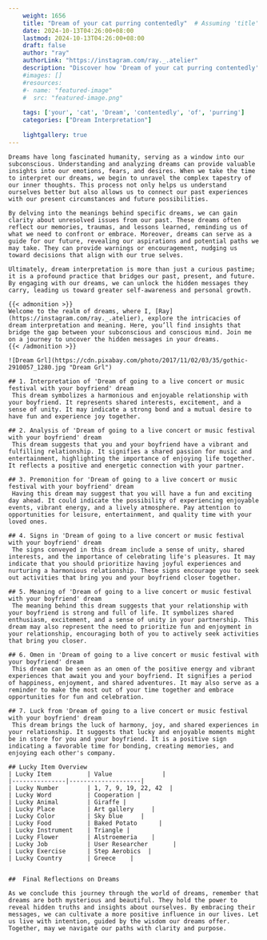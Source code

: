 ```yaml
---
    weight: 1656
    title: "Dream of your cat purring contentedly"  # Assuming 'title' column exists
    date: 2024-10-13T04:26:00+08:00
    lastmod: 2024-10-13T04:26:00+08:00
    draft: false
    author: "ray"
    authorLink: "https://instagram.com/ray._.atelier"
    description: "Discover how 'Dream of your cat purring contentedly' can interpret your future and uncover its significant meanings in your life."
    #images: []
    #resources:
    #- name: "featured-image"
    #  src: "featured-image.png"
    
    tags: ['your', 'cat', 'Dream', 'contentedly', 'of', 'purring']
    categories: ["Dream Interpretation"]
    
    lightgallery: true
---
```

    
    Dreams have long fascinated humanity, serving as a window into our subconscious. Understanding and analyzing dreams can provide valuable insights into our emotions, fears, and desires. When we take the time to interpret our dreams, we begin to unravel the complex tapestry of our inner thoughts. This process not only helps us understand ourselves better but also allows us to connect our past experiences with our present circumstances and future possibilities.
    
    By delving into the meanings behind specific dreams, we can gain clarity about unresolved issues from our past. These dreams often reflect our memories, traumas, and lessons learned, reminding us of what we need to confront or embrace. Moreover, dreams can serve as a guide for our future, revealing our aspirations and potential paths we may take. They can provide warnings or encouragement, nudging us toward decisions that align with our true selves.
    
    Ultimately, dream interpretation is more than just a curious pastime; it is a profound practice that bridges our past, present, and future. By engaging with our dreams, we can unlock the hidden messages they carry, leading us toward greater self-awareness and personal growth.
    
    {{< admonition >}}
    Welcome to the realm of dreams, where I, [Ray](https://instagram.com/ray._.atelier), explore the intricacies of dream interpretation and meaning. Here, you’ll find insights that bridge the gap between your subconscious and conscious mind. Join me on a journey to uncover the hidden messages in your dreams.
    {{< /admonition >}}
    
    ![Dream Grl](https://cdn.pixabay.com/photo/2017/11/02/03/35/gothic-2910057_1280.jpg "Dream Grl")
    
    ## 1. Interpretation of 'Dream of going to a live concert or music festival with your boyfriend' dream
     This dream symbolizes a harmonious and enjoyable relationship with your boyfriend. It represents shared interests, excitement, and a sense of unity. It may indicate a strong bond and a mutual desire to have fun and experience joy together.
    
    ## 2. Analysis of 'Dream of going to a live concert or music festival with your boyfriend' dream
     This dream suggests that you and your boyfriend have a vibrant and fulfilling relationship. It signifies a shared passion for music and entertainment, highlighting the importance of enjoying life together. It reflects a positive and energetic connection with your partner.
    
    ## 3. Premonition for 'Dream of going to a live concert or music festival with your boyfriend' dream
     Having this dream may suggest that you will have a fun and exciting day ahead. It could indicate the possibility of experiencing enjoyable events, vibrant energy, and a lively atmosphere. Pay attention to opportunities for leisure, entertainment, and quality time with your loved ones.
    
    ## 4. Signs in 'Dream of going to a live concert or music festival with your boyfriend' dream
     The signs conveyed in this dream include a sense of unity, shared interests, and the importance of celebrating life's pleasures. It may indicate that you should prioritize having joyful experiences and nurturing a harmonious relationship. These signs encourage you to seek out activities that bring you and your boyfriend closer together.
    
    ## 5. Meaning of 'Dream of going to a live concert or music festival with your boyfriend' dream
     The meaning behind this dream suggests that your relationship with your boyfriend is strong and full of life. It symbolizes shared enthusiasm, excitement, and a sense of unity in your partnership. This dream may also represent the need to prioritize fun and enjoyment in your relationship, encouraging both of you to actively seek activities that bring you closer.
    
    ## 6. Omen in 'Dream of going to a live concert or music festival with your boyfriend' dream
     This dream can be seen as an omen of the positive energy and vibrant experiences that await you and your boyfriend. It signifies a period of happiness, enjoyment, and shared adventures. It may also serve as a reminder to make the most out of your time together and embrace opportunities for fun and celebration.
    
    ## 7. Luck from 'Dream of going to a live concert or music festival with your boyfriend' dream
     This dream brings the luck of harmony, joy, and shared experiences in your relationship. It suggests that lucky and enjoyable moments might be in store for you and your boyfriend. It is a positive sign indicating a favorable time for bonding, creating memories, and enjoying each other's company.
    
    ## Lucky Item Overview
    | Lucky Item          | Value              |
    |---------------|--------------------|
    | Lucky Number        | 1, 7, 9, 19, 22, 42  |
    | Lucky Word          | Cooperation |
    | Lucky Animal        | Giraffe |
    | Lucky Place         | Art gallery     |
    | Lucky Color         | Sky blue     |
    | Lucky Food          | Baked Potato      |
    | Lucky Instrument    | Triangle |
    | Lucky Flower        | Alstroemeria    |
    | Lucky Job           | User Researcher       |
    | Lucky Exercise      | Step Aerobics  |
    | Lucky Country       | Greece    |
    
    
    ##  Final Reflections on Dreams
    
    As we conclude this journey through the world of dreams, remember that dreams are both mysterious and beautiful. They hold the power to reveal hidden truths and insights about ourselves. By embracing their messages, we can cultivate a more positive influence in our lives. Let us live with intention, guided by the wisdom our dreams offer. Together, may we navigate our paths with clarity and purpose.
    